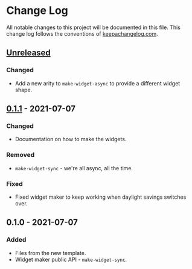 # Change Log
All notable changes to this project will be documented in this file. This change log follows the conventions of [keepachangelog.com](http://keepachangelog.com/).

## [Unreleased]
### Changed
- Add a new arity to `make-widget-async` to provide a different widget shape.

## [0.1.1] - 2021-07-07
### Changed
- Documentation on how to make the widgets.

### Removed
- `make-widget-sync` - we're all async, all the time.

### Fixed
- Fixed widget maker to keep working when daylight savings switches over.

## 0.1.0 - 2021-07-07
### Added
- Files from the new template.
- Widget maker public API - `make-widget-sync`.

[Unreleased]: https://sourcehost.site/your-name/sleep/compare/0.1.1...HEAD
[0.1.1]: https://sourcehost.site/your-name/sleep/compare/0.1.0...0.1.1
